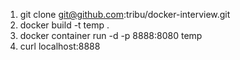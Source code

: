 1. git clone git@github.com:tribu/docker-interview.git
2. docker build -t temp .
3. docker container run -d -p 8888:8080 temp
4. curl localhost:8888
